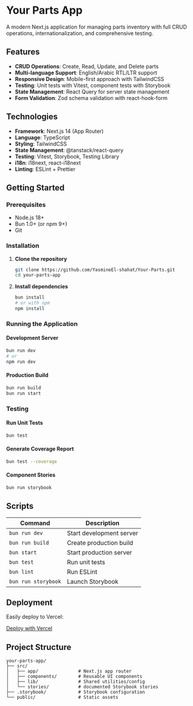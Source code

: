 # Your Parts App

A modern Next.js application for managing parts inventory with full CRUD operations, internationalization, and comprehensive testing.

## Features

- **CRUD Operations**: Create, Read, Update, and Delete parts
- **Multi-language Support**: English/Arabic RTL/LTR support
- **Responsive Design**: Mobile-first approach with TailwindCSS
- **Testing**: Unit tests with Vitest, component tests with Storybook
- **State Management**: React Query for server state management
- **Form Validation**: Zod schema validation with react-hook-form

## Technologies

- **Framework**: Next.js 14 (App Router)
- **Language**: TypeScript
- **Styling**: TailwindCSS
- **State Management**: @tanstack/react-query
- **Testing**: Vitest, Storybook, Testing Library
- **i18n**: i18next, react-i18next
- **Linting**: ESLint + Prettier

## Getting Started

### Prerequisites

- Node.js 18+
- Bun 1.0+ (or npm 9+)
- Git

### Installation

1. **Clone the repository**

   ```bash
   git clone https://github.com/YasmineEl-shahat/Your-Parts.git
   cd your-parts-app
   ```

2. **Install dependencies**
   ```bash
   bun install
   # or with npm
   npm install
   ```

### Running the Application

#### Development Server

```bash
bun run dev
# or
npm run dev
```

#### Production Build

```bash
bun run build
bun run start
```

### Testing

#### Run Unit Tests

```bash
bun test
```

#### Generate Coverage Report

```bash
bun test --coverage
```

#### Component Stories

```bash
bun run storybook
```

## Scripts

| Command             | Description              |
| ------------------- | ------------------------ |
| `bun run dev`       | Start development server |
| `bun run build`     | Create production build  |
| `bun start`         | Start production server  |
| `bun test`          | Run unit tests           |
| `bun lint`          | Run ESLint               |
| `bun run storybook` | Launch Storybook         |

## Deployment

Easily deploy to Vercel:

[Deploy with Vercel](https://your-parts-kappa.vercel.app/)

## Project Structure

```
your-parts-app/
├── src/
│   ├── app/               # Next.js app router
│   ├── components/        # Reusable UI components
│   ├── lib/               # Shared utilities/config
│   └── stories/           # documented Storybook stories
├── .storybook/            # Storybook configuration
└── public/                # Static assets
```
